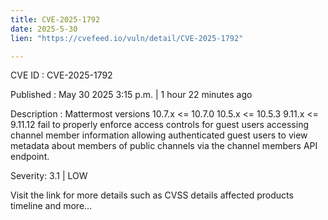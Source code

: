 ```yaml
---
title: CVE-2025-1792
date: 2025-5-30
lien: "https://cvefeed.io/vuln/detail/CVE-2025-1792"

---
```


CVE ID : CVE-2025-1792

Published :  May 30
2025
3:15 p.m. | 1 hour
22 minutes ago

Description : Mattermost versions 10.7.x <= 10.7.0
10.5.x <= 10.5.3
9.11.x <= 9.11.12 fail to properly enforce access controls for guest users accessing channel member information
allowing authenticated guest users to view metadata about members of public channels via the channel members API endpoint.

Severity: 3.1 | LOW

Visit the link for more details
such as CVSS details
affected products
timeline
and more...
